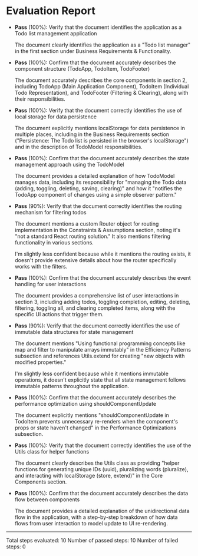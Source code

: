 # Evaluation Report

- **Pass** (100%): Verify that the document identifies the application as a Todo list management application
  
  The document clearly identifies the application as a "Todo list manager" in the first section under Business Requirements & Functionality.

- **Pass** (100%): Confirm that the document accurately describes the component structure (TodoApp, TodoItem, TodoFooter)
  
  The document accurately describes the core components in section 2, including TodoApp (Main Application Component), TodoItem (Individual Todo Representation), and TodoFooter (Filtering & Clearing), along with their responsibilities.

- **Pass** (100%): Verify that the document correctly identifies the use of local storage for data persistence
  
  The document explicitly mentions localStorage for data persistence in multiple places, including in the Business Requirements section ("Persistence: The Todo list is persisted in the browser's localStorage") and in the description of TodoModel responsibilities.

- **Pass** (100%): Confirm that the document accurately describes the state management approach using the TodoModel
  
  The document provides a detailed explanation of how TodoModel manages data, including its responsibility for "managing the Todo data (adding, toggling, deleting, saving, clearing)" and how it "notifies the TodoApp component of changes using a simple observer pattern."

- **Pass** (90%): Verify that the document correctly identifies the routing mechanism for filtering todos
  
  The document mentions a custom Router object for routing implementation in the Constraints & Assumptions section, noting it's "not a standard React routing solution." It also mentions filtering functionality in various sections.

  I'm slightly less confident because while it mentions the routing exists, it doesn't provide extensive details about how the router specifically works with the filters.

- **Pass** (100%): Confirm that the document accurately describes the event handling for user interactions
  
  The document provides a comprehensive list of user interactions in section 3, including adding todos, toggling completion, editing, deleting, filtering, toggling all, and clearing completed items, along with the specific UI actions that trigger them.

- **Pass** (90%): Verify that the document correctly identifies the use of immutable data structures for state management
  
  The document mentions "Using functional programming concepts like map and filter to manipulate arrays immutably" in the Efficiency Patterns subsection and references Utils.extend for creating "new objects with modified properties."

  I'm slightly less confident because while it mentions immutable operations, it doesn't explicitly state that all state management follows immutable patterns throughout the application.

- **Pass** (100%): Confirm that the document accurately describes the performance optimization using shouldComponentUpdate
  
  The document explicitly mentions "shouldComponentUpdate in TodoItem prevents unnecessary re-renders when the component's props or state haven't changed" in the Performance Optimizations subsection.

- **Pass** (100%): Verify that the document correctly identifies the use of the Utils class for helper functions
  
  The document clearly describes the Utils class as providing "helper functions for generating unique IDs (uuid), pluralizing words (pluralize), and interacting with localStorage (store, extend)" in the Core Components section.

- **Pass** (100%): Confirm that the document accurately describes the data flow between components
  
  The document provides a detailed explanation of the unidirectional data flow in the application, with a step-by-step breakdown of how data flows from user interaction to model update to UI re-rendering.

---

Total steps evaluated: 10
Number of passed steps: 10
Number of failed steps: 0